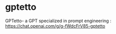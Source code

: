 # gptetto
GPTetto- a GPT specialized in prompt engineering : https://chat.openai.com/g/g-fWdcFrV85-gptetto
